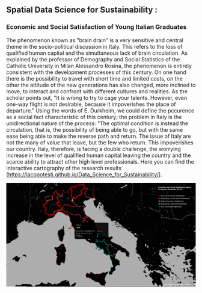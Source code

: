 ## Spatial Data Science for Sustainability : 
### Economic and Social Satisfaction of Young Italian Graduates

The phenomenon known as "brain drain" is a very sensitive and central theme in the socio-political discussion in Italy. This refers to the loss of qualified human capital and the simultaneous lack of brain circulation. As explained by the professor of Demography and Social Statistics of the Catholic University in Milan Alessandro Rosina, the phenomenon is entirely consistent with the development processes of this century. On one hand there is the possibility to travel with short time and limited costs, on the other the attitude of the new generations has also changed, more inclined to move, to interact and confront with different cultures and realities. As the scholar points out, "It is wrong to try to cage your talents. However, even one-way flight is not desirable, because it impoverishes the place of departure." Using the words of E. Durkheim, we could define the pccurence as a social fact characteristic of this century; the problem in Italy is the unidirectional nature of the process: "The optimal condition is instead the circulation, that is, the possibility of being able to go, but with the same ease being able to make the reverse path and return. The issue of Italy are not the many of value that leave, but the few who return. This impoverishes our country. Italy, therefore, is facing a double challenge, the worrying increase in the level of qualified human capital leaving the country and the scarce ability to attract other high level professionals. Here you can find the interactive cartography of the research results [https://iacopotesti.github.io/Data_Science_for_Sustainability/].

![](images/italy.PNG)
